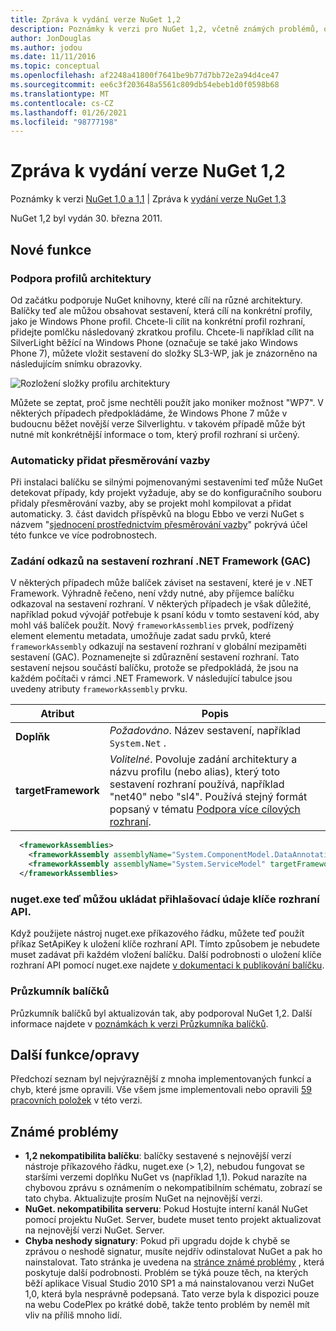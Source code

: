 ```yaml
---
title: Zpráva k vydání verze NuGet 1,2
description: Poznámky k verzi pro NuGet 1,2, včetně známých problémů, oprav chyb, přidaných funkcí a chcete odeslat obecnou.
author: JonDouglas
ms.author: jodou
ms.date: 11/11/2016
ms.topic: conceptual
ms.openlocfilehash: af2248a41800f7641be9b77d7bb72e2a94d4ce47
ms.sourcegitcommit: ee6c3f203648a5561c809db54ebeb1d0f0598b68
ms.translationtype: MT
ms.contentlocale: cs-CZ
ms.lasthandoff: 01/26/2021
ms.locfileid: "98777198"
---
```

# <a name="nuget-12-release-notes"></a>Zpráva k vydání verze NuGet 1,2

Poznámky k verzi [NuGet 1,0 a 1,1](../release-notes/nuget-1.1.md)  |  Zpráva k [vydání verze NuGet 1,3](../release-notes/nuget-1.3.md)

NuGet 1,2 byl vydán 30. března 2011.

## <a name="new-features"></a>Nové funkce

### <a name="framework-profile-support"></a>Podpora profilů architektury

Od začátku podporuje NuGet knihovny, které cílí na různé architektury. Balíčky teď ale můžou obsahovat sestavení, která cílí na konkrétní profily, jako je Windows Phone profil. Chcete-li cílit na konkrétní profil rozhraní, přidejte pomlčku následovaný zkratkou profilu. Chcete-li například cílit na SilverLight běžící na Windows Phone (označuje se také jako Windows Phone 7), můžete vložit sestavení do složky SL3-WP, jak je znázorněno na následujícím snímku obrazovky.

![Rozložení složky profilu architektury](./media/framework-profile-support.png)

Můžete se zeptat, proč jsme nechtěli použít jako moniker možnost "WP7". V některých případech předpokládáme, že Windows Phone 7 může v budoucnu běžet novější verze Silverlightu. v takovém případě může být nutné mít konkrétnější informace o tom, který profil rozhraní si určený.

### <a name="automatically-add-binding-redirects"></a>Automaticky přidat přesměrování vazby

Při instalaci balíčku se silnými pojmenovanými sestaveními teď může NuGet detekovat případy, kdy projekt vyžaduje, aby se do konfiguračního souboru přidaly přesměrování vazby, aby se projekt mohl kompilovat a přidat automaticky. 3. část davidch příspěvků na blogu Ebbo ve verzi NuGet s názvem "[sjednocení prostřednictvím přesměrování vazby](http://blog.davidebbo.com/2011/01/nuget-versioning-part-3-unification-via.html)" pokrývá účel této funkce ve více podrobnostech.

<a name="framework-assembly-refs"></a>

### <a name="specifying-framework-assembly-references-gac"></a>Zadání odkazů na sestavení rozhraní .NET Framework (GAC)

V některých případech může balíček záviset na sestavení, které je v .NET Framework. Výhradně řečeno, není vždy nutné, aby příjemce balíčku odkazoval na sestavení rozhraní. V některých případech je však důležité, například pokud vývojář potřebuje k psaní kódu v tomto sestavení kód, aby mohl váš balíček použít. Nový `frameworkAssemblies` prvek, podřízený element elementu metadata, umožňuje zadat sadu prvků, které `frameworkAssembly` odkazují na sestavení rozhraní v globální mezipaměti sestavení (GAC). Poznamenejte si zdůraznění sestavení rozhraní.
Tato sestavení nejsou součástí balíčku, protože se předpokládá, že jsou na každém počítači v rámci .NET Framework. V následující tabulce jsou uvedeny atributy `frameworkAssembly` prvku.


|Atribut |Popis|
|----------------|-----------|
|**Doplňk**|*Požadováno*. Název sestavení, například `System.Net` .|
|**targetFramework**|*Volitelné*. Povoluje zadání architektury a názvu profilu (nebo alias), který toto sestavení rozhraní používá, například "net40" nebo "sl4". Používá stejný formát popsaný v tématu [Podpora více cílových rozhraní](../create-packages/supporting-multiple-target-frameworks.md).|

```xml
  <frameworkAssemblies>
    <frameworkAssembly assemblyName="System.ComponentModel.DataAnnotations" targetFramework="net40" />
    <frameworkAssembly assemblyName="System.ServiceModel" targetFramework="net40" />
  </frameworkAssemblies>
```

### <a name="nugetexe-now-is-able-to-store-api-key-credentials"></a>nuget.exe teď můžou ukládat přihlašovací údaje klíče rozhraní API.

Když použijete nástroj nuget.exe příkazového řádku, můžete teď použít příkaz SetApiKey k uložení klíče rozhraní API. Tímto způsobem je nebudete muset zadávat při každém vložení balíčku. Další podrobnosti o uložení klíče rozhraní API pomocí nuget.exe najdete [v dokumentaci k publikování balíčku](../nuget-org/publish-a-package.md).

### <a name="package-explorer"></a>Průzkumník balíčků
Průzkumník balíčků byl aktualizován tak, aby podporoval NuGet 1,2. Další informace najdete v [poznámkách k verzi Průzkumníka balíčků](http://nuget.codeplex.com/wikipage?title=New%20features%20in%20NuGet%20Package%20Explorer%201.0).

## <a name="other-featuresfixes"></a>Další funkce/opravy

Předchozí seznam byl nejvýraznější z mnoha implementovaných funkcí a chyb, které jsme opravili. Vše všem jsme implementovali nebo opravili [59 pracovních položek](http://nuget.codeplex.com/workitem/list/advanced?keyword=&status=All&type=All&priority=All&release=NuGet%201.2&assignedTo=All&component=All&sortField=Votes&sortDirection=Descending&page=0) v této verzi.

## <a name="known-issues"></a>Známé problémy

* **1,2 nekompatibilita balíčku**: balíčky sestavené s nejnovější verzí nástroje příkazového řádku, nuget.exe (> 1,2), nebudou fungovat se staršími verzemi doplňku NuGet vs (například 1,1). Pokud narazíte na chybovou zprávu s oznámením o nekompatibilním schématu, zobrazí se tato chyba. Aktualizujte prosím NuGet na nejnovější verzi.
* **NuGet. nekompatibilita serveru**: Pokud Hostujte interní kanál NuGet pomocí projektu NuGet. Server, budete muset tento projekt aktualizovat na nejnovější verzi NuGet. Server.
* **Chyba neshody signatury**: Pokud při upgradu dojde k chybě se zprávou o neshodě signatur, musíte nejdřív odinstalovat NuGet a pak ho nainstalovat. Tato stránka je uvedena na [stránce známé problémy](../release-notes/known-issues.md) , která poskytuje další podrobnosti. Problém se týká pouze těch, na kterých běží aplikace Visual Studio 2010 SP1 a má nainstalovanou verzi NuGet 1,0, která byla nesprávně podepsaná. Tato verze byla k dispozici pouze na webu CodePlex po krátké době, takže tento problém by neměl mít vliv na příliš mnoho lidí.